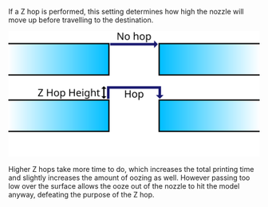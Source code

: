 If a Z hop is performed, this setting determines how high the nozzle will move up before travelling to the destination.

![A Z hop being performed with a certain height](../images/retraction_hop_enabled.svg)

Higher Z hops take more time to do, which increases the total printing time and slightly increases the amount of oozing as well. However passing too low over the surface allows the ooze out of the nozzle to hit the model anyway, defeating the purpose of the Z hop.